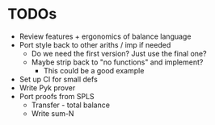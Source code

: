 # TODOs

* Review features + ergonomics of balance language
* Port style back to other ariths / imp if needed
  * Do we need the first version? Just use the final one?
  * Maybe strip back to "no functions" and implement?
    * This could be a good example
* Set up CI for small defs
* Write Pyk prover
* Port proofs from SPLS
  * Transfer - total balance
  * Write sum-N
